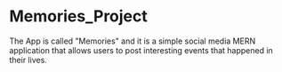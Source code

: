 # Memories_Project

The App is called "Memories" and it is a simple social media MERN application that allows users to post interesting events that happened in their lives.
